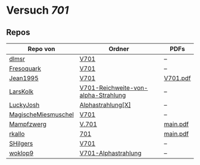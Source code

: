 # Versuch *701*

## Repos

|                     Repo von                     |                                                               Ordner                                                                |                                                             PDFs                                                              |
|--------------------------------------------------|-------------------------------------------------------------------------------------------------------------------------------------|-------------------------------------------------------------------------------------------------------------------------------|
|[dlmsr](../repo/dlmsr)                            |[V701](https://github.com/dlmsr/praktikum/tree/master/V701)                                                                          |–                                                                                                                              |
|[Fresoquark](../repo/Fresoquark)                  |[V701](https://github.com/Fresoquark/Anfaengerpraktikum/tree/master/V701)                                                            |–                                                                                                                              |
|[Jean1995](../repo/Jean1995)                      |[V701](https://github.com/Jean1995/Praktikum/tree/master/V701)                                                                       |[V701.pdf](https://docs.google.com/viewer?url=https://github.com/Jean1995/Praktikum/raw/master/Protokolle_Fertig/V701.pdf)     |
|[LarsKolk](../repo/LarsKolk)                      |[V701-Reichweite-von-alpha-Strahlung](https://github.com/LarsKolk/Anfaengerpraktikum/tree/master/V701-Reichweite-von-alpha-Strahlung)|–                                                                                                                              |
|[LuckyJosh](../repo/LuckyJosh)                    |[Alphastrahlung[X]](https://github.com/LuckyJosh/APPhysik/tree/master/Alphastrahlung[X])                                             |–                                                                                                                              |
|[MagischeMiesmuschel](../repo/MagischeMiesmuschel)|[V701](https://github.com/MagischeMiesmuschel/AnfaengerPraktikum/tree/master/V701)                                                   |–                                                                                                                              |
|[Mampfzwerg](../repo/Mampfzwerg)                  |[V.701](https://github.com/Mampfzwerg/Praktikum/tree/master/V.701)                                                                   |[main.pdf](https://docs.google.com/viewer?url=https://github.com/Mampfzwerg/Praktikum/raw/master/V.701/latex-template/main.pdf)|
|[rkallo](../repo/rkallo)                          |[701](https://github.com/rkallo/APWS1718/tree/master/701)                                                                            |[main.pdf](https://docs.google.com/viewer?url=https://github.com/rkallo/APWS1718/raw/master/701/main.pdf)                      |
|[SHilgers](../repo/SHilgers)                      |[V701](https://github.com/SHilgers/Praktikum2/tree/master/V701)                                                                      |–                                                                                                                              |
|[woklop9](../repo/woklop9)                        |[V701-Alphastrahlung](https://github.com/woklop9/Anfaengerpraktikum/tree/master/V701-Alphastrahlung)                                 |–                                                                                                                              |
